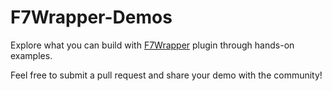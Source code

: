 # F7Wrapper-Demos
Explore what you can build with [F7Wrapper](https://ds.justplayer.de/projects/f7wrapper) plugin through hands-on examples.

Feel free to submit a pull request and share your demo with the community!